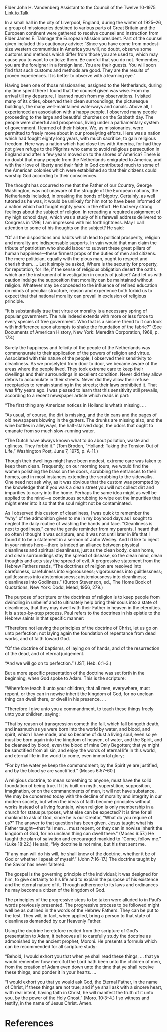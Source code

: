 Elder John H. Vandenberg
Assistant to the Council of the Twelve
10-1975
[Link to Talk](https://www.churchofjesuschrist.org/study/general-conference/1975/10/to-cleanse-our-souls?lang=eng)

In a small hall in the city of Liverpool, England, during the winter of 1925–26, a group of missionaries destined to various parts of Great Britain and the European continent were gathered to receive counsel and instruction from Elder James E. Talmage the European Mission president. Part of the counsel given included this cautionary advice: “Since you have come from modest-size western communities in America you will, no doubt, observe some customs and methods which differ from those you are used to, which may cause you to want to criticize them. Be careful that you do not. Remember, you are the foreigner in a foreign land. You are their guests. You will soon find that such customs and methods are good. They are the results of proven experiences. It is better to observe with a learning eye.”

Having been one of those missionaries, assigned to the Netherlands, during my time spent there I found that the counsel given was wise. From my arrival till my departure, I learned much from my observations. I visited many of its cities, observed their clean surroundings, the picturesque buildings, the many well-maintained waterways and canals. Above all, I experienced an association with a happy people. I observed many people proceeding to the large and beautiful churches on the Sabbath day. The people were cheerful and prosperous, living under a parliamentary system of government. I learned of their history. We, as missionaries, were permitted to freely move about in our proselyting efforts. Here was a nation which had fought eighty long years, with much sacrifice, to gain religious freedom. Here was a nation which had close ties with America, for had they not given refuge to the Pilgrims who came to avoid religious persecution in England and after a few years moved on to the shores of America? There is no doubt that many people from the Netherlands emigrated to America, and with their love of liberty and their faith in God contributed much to some of the American colonies which were established so that their citizens could worship God according to their consciences.

The thought has occurred to me that the Father of our Country, George Washington, was not unaware of the struggle of the European nations, the Netherlands included, in breaking the bonds of bigotry. Certainly, as well tutored as he was, it would be unlikely for him not to have been informed of a nation which had fought eighty years in the effort. He had very strong feelings about the subject of religion. In rereading a required assignment of my high school days, which was a study of his farewell address delivered to Congress in 1796, I am impressed with his forthrightness. May I call attention to some of his thoughts on the subject? He said:

“Of all the dispositions and habits which lead to political prosperity, religion and morality are indispensable supports. In vain would that man claim the tribute of patriotism who should labour to subvert these great pillars of human happiness—these firmest props of the duties of men and citizens. The mere politician, equally with the pious man, ought to respect and cherish them. … Let it simply be asked, Where is the security for property, for reputation, for life, if the sense of religious obligation desert the oaths which are the instrument of investigation in courts of justice? And let us with caution indulge the supposition that morality can be maintained without religion. Whatever may be conceded to the influence of refined education on minds of peculiar structure, reason and experience both forbid us to expect that that national morality can prevail in exclusion of religious principle.

“It is substantially true that virtue or morality is a necessary spring of popular government. The rule indeed extends with more or less force to every species of free government. Who that is a sincere friend to it can look with indifference upon attempts to shake the foundation of the fabric?” (See Documents of American History, New York: Meredith Corporation, 1968, p. 173.)

Surely the happiness and felicity of the people of the Netherlands was commensurate to their application of the powers of religion and virtue. Associated with this nature of the people, I observed their sensitivity to cleanliness. As we proselyted from door to door, we became aware of the areas where the people lived. They took extreme care to keep their dwellings and their surroundings in excellent condition. Never did they allow debris to accumulate in their streets. Never did they allow their refuse receptacles to remain standing in the streets; their laws prohibited it. That was fifty years ago. I was pleased to learn that this sensitivity still prevails, according to a recent newspaper article which reads in part:

“The first thing any American notices in Holland is what’s missing. …

“As usual, of course, the dirt is missing, and the tin cans and the pages of old newspapers blowing in the gutters. The drunks are missing also, and the wine bottles in alleyways, the half-starved dogs, the odors that ought to emanate from so much slow-running water.

“The Dutch have always known what to do about pollution, waste and ugliness. They forbid it.” (Tom Broden, “Holland: Taking the Tension Out of Life,” Washington Post, June 7, 1975, p. A-11.)

Though their dwellings might have been modest, extreme care was taken to keep them clean. Frequently, on our morning tours, we would find the women polishing the brass on the doors, scrubbing the entrances to their homes, and in most instances extending the scrubbing to the sidewalks. One need not ask why, as it was obvious that the custom was prompted by the knowledge that if you walk a clean street you will not collect dirt and impurities to carry into the home. Perhaps the same idea might as well be applied to the mind—a continuous scrubbing to wipe out the impurities that might enter into it so that the soul might not be contaminated.

As I observed this custom of cleanliness, I was quick to remember the “why” of the admonition given to me in my boyhood days as I sought to neglect the daily routine of washing the hands and face. “Cleanliness is next to godliness,” came the gentle reminder from my parents. I heard that so often I thought it was scripture, and it was not until later in life that I found it to be a statement in a sermon of John Wesley. And I’d like to inject in your minds here—there is indeed an alliance between physical cleanliness and spiritual cleanliness, just as the clean body, clean home, and clean surroundings stay the spread of disease, so the clean mind, clean thoughts and acts stay the spread of evil. A progressive statement from the Hebrew Fathers reads, “The doctrines of religion are resolved into carefulness, carefulness into vigorousness; vigorousness into guiltlessness; guiltlessness into abstemiousness; abstemiousness into cleanliness; cleanliness into Godliness.” (Burton Stevenson, ed., The Home Book of Quotations, New York: Dodd, Mead, 1956, 279.)

The purpose of scripture or the doctrines of religion is to keep people from dwindling in unbelief and to ultimately help bring their souls into a state of cleanliness, that they may dwell with their Father in heaven in the eternities. It is a step-by-step process. Paul refers to the doctrines in his epistle to the Hebrew saints in that specific manner:

“Therefore not leaving the principles of the doctrine of Christ, let us go on unto perfection; not laying again the foundation of repentance from dead works, and of faith toward God.

“Of the doctrine of baptisms, of laying on of hands, and of the resurrection of the dead, and of eternal judgement.

“And we will go on to perfection.” (JST, Heb. 6:1–3.)

But a more specific presentation of the doctrine was set forth in the beginning, when God spoke to Adam. This is the scripture:

“Wherefore teach it unto your children, that all men, everywhere, must repent, or they can in nowise inherit the kingdom of God, for no unclean thing can dwell there, or dwell in his presence. …

“Therefore I give unto you a commandment, to teach these things freely unto your children, saying:

“That by reason of transgression cometh the fall, which fall bringeth death, and inasmuch as ye were born into the world by water, and blood, and spirit, which I have made, and so became of dust a living soul, even so ye must be born again into the kingdom of heaven, of water, and the Spirit, and be cleansed by blood, even the blood of mine Only Begotten; that ye might be sanctified from all sin, and enjoy the words of eternal life in this world, and eternal life in the world to come, even immortal glory;

“For by the water ye keep the commandment; by the Spirit ye are justified, and by the blood ye are sanctified.” (Moses 6:57–60.)

A religious doctrine, to mean something to anyone, must have the solid foundation of being true. If it is built on myth, superstition, supposition, imagination, or on the commandments of men, it will not have substance. We may be concerned today with the decline of morality and integrity in our modern society, but when the ideas of faith become principles without works instead of a living fountain, when religion is only membership in a church for status purposes, what else can be expected? It is time for all mankind to ask of God, since he is our Creator, “What do you require of us?” The answer to that question has been given. Jesus taught what his Father taught—that “all men … must repent, or they can in nowise inherit the kingdom of God, for no unclean thing can dwell there.” (Moses 6:57.) He taught the plan of salvation and encouraged mankind to “Come, follow me.” (Luke 18:22.) He said, “My doctrine is not mine, but his that sent me.

“If any man will do his will, he shall know of the doctrine, whether it be of God or whether I speak of myself.” (John 7:16–17.) The doctrine taught by the Savior has never faltered.

The gospel is the governing principle of the individual; it was designed for him, to give certainty to his life and to explain the purpose of his existence and the eternal nature of it. Through adherence to its laws and ordinances he may become a citizen of the kingdom of God.

The principles of the progressive steps to be taken were alluded to in Paul’s words previously presented. The progressive process to be followed might well be as outlined in the words of the Hebrew Fathers. They can be put to the test. They will, in fact, when applied, bring a person to that state of cleanliness demanded by our Heavenly Father.

Using the doctrine heretofore recited from the scripture of God’s presentation to Adam, it behooves all to carefully study the doctrine as admonished by the ancient prophet, Moroni. He presents a formula which can be recommended for all scripture study:

“Behold, I would exhort you that when ye shall read these things, … that ye would remember how merciful the Lord hath been unto the children of men, from the creation of Adam even down unto the time that ye shall receive these things, and ponder it in your hearts. …

“I would exhort you that ye would ask God, the Eternal Father, in the name of Christ, if these things are not true; and if ye shall ask with a sincere heart, with real intent, having faith in Christ, he will manifest the truth of it unto you, by the power of the Holy Ghost.” (Moro. 10:3–4.) I so witness and testify, in the name of Jesus Christ. Amen.

# References

